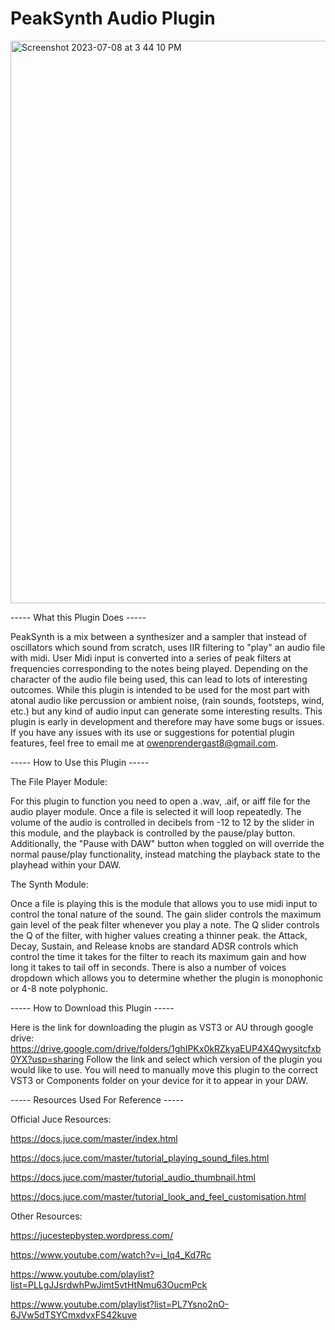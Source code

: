 # PeakSynth Audio Plugin

<img width="900" alt="Screenshot 2023-07-08 at 3 44 10 PM" src="https://github.com/owennjpr/JucePeakSynth/assets/123135948/3960b4f5-36df-422b-8d0d-568b199de30d">

----- What this Plugin Does -----

PeakSynth is a mix between a synthesizer and a sampler that instead of oscillators which sound from scratch, uses IIR filtering to "play" an audio file with midi. User Midi input is converted into a series of peak filters at frequencies corresponding to the notes being played. Depending on the character of the audio file being used, this can lead to lots of interesting outcomes. While this plugin is intended to be used for the most part with atonal audio like percussion or ambient noise, (rain sounds, footsteps, wind, etc.) but any kind of audio input can generate some interesting results. This plugin is early in development and therefore may have some bugs or issues. If you have any issues with its use or suggestions for potential plugin features, feel free to email me at owenprendergast8@gmail.com.

----- How to Use this Plugin -----

The File Player Module:

For this plugin to function you need to open a .wav, .aif, or aiff file for the audio player module. Once a file is selected it will loop repeatedly. The volume of the audio is controlled in decibels from -12 to 12 by the slider in this module, and the playback is controlled by the pause/play button. Additionally, the "Pause with DAW" button when toggled on will override the normal pause/play functionality, instead matching the playback state to the playhead within your DAW.

The Synth Module:

Once a file is playing this is the module that allows you to use midi input to control the tonal nature of the sound. The gain slider controls the maximum gain level of the peak filter whenever you play a note. The Q slider controls the Q of the filter, with higher values creating a thinner peak. the Attack, Decay, Sustain, and Release knobs are standard ADSR controls which control the time it takes for the filter to reach its maximum gain and how long it takes to tail off in seconds. There is also a number of voices dropdown which allows you to determine whether the plugin is monophonic or 4-8 note polyphonic. 

----- How to Download this Plugin -----

Here is the link for downloading the plugin as VST3 or AU through google drive: https://drive.google.com/drive/folders/1ghIPKx0kRZkyaEUP4X4Qwysitcfxb0YX?usp=sharing
Follow the link and select which version of the plugin you would like to use. You will need to manually move this plugin to the correct VST3 or Components folder on your device for it to appear in your DAW.

----- Resources Used For Reference -----

Official Juce Resources:

https://docs.juce.com/master/index.html

https://docs.juce.com/master/tutorial_playing_sound_files.html

https://docs.juce.com/master/tutorial_audio_thumbnail.html

https://docs.juce.com/master/tutorial_look_and_feel_customisation.html


Other Resources:

https://jucestepbystep.wordpress.com/

https://www.youtube.com/watch?v=i_Iq4_Kd7Rc

https://www.youtube.com/playlist?list=PLLgJJsrdwhPwJimt5vtHtNmu63OucmPck

https://www.youtube.com/playlist?list=PL7Ysno2nO-6JVw5dTSYCmxdvxFS42kuve
